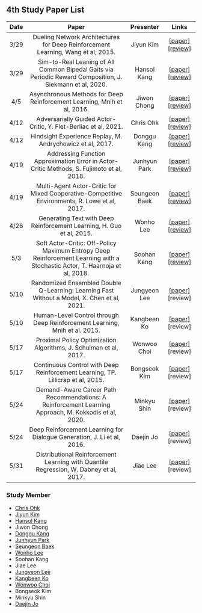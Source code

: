 ## 4th Study Paper List

Date | Paper | Presenter | Links
:---: | :---: | :---: | :---:
3/29 | Dueling Network Architectures for Deep Reinforcement Learning, Wang et al, 2015. | Jiyun Kim | [[paper]](https://arxiv.org/abs/1511.06581) [[review]](./210329%20-%20Dueling%20Network%20Architectures%20for%20Deep%20Reinforcement%20Learning%2C%20Wang%20et%20al%2C%202015.pdf)
3/29 | Sim-to-Real Leaning of All Common Bipedal Gaits via Periodic Reward Composition, J. Siekmann et al, 2020. | Hansol Kang | [[paper]](https://arxiv.org/abs/2011.01387) [[review]](./210329%20-%20Sim-to-Real%20Leaning%20of%20All%20Common%20Bipedal%20Gaits%20via%20Periodic%20Reward%20Composition%2C%20J.%20Siekmann%20et%20al%2C%202020.pdf)
4/5 | Asynchronous Methods for Deep Reinforcement Learning, Mnih et al, 2016. | Jiwon Chong | [[paper]](https://arxiv.org/abs/1602.01783) [[review]](./210405%20-%20Asynchronous%20Methods%20for%20Deep%20Reinforcement%20Learning%2C%20Mnih%20et%20al%2C%202016.pdf)
4/12 | Adversarially Guided Actor-Critic, Y. Flet-Berliac et al, 2021. | Chris Ohk | [[paper]](https://arxiv.org/abs/2102.04376) [[review]](./210412%20-%20Adversarially%20Guided%20Actor-Critic%2C%20Y.%20Flet-Berliac%20et%20al%2C%202021.pdf)
4/12 | Hindsight Experience Replay, M. Andrychowicz et al, 2017. | Donggu Kang | [[paper]](https://arxiv.org/abs/1707.01495) [[review]](./210412%20-%20Hindsight%20Experience%20Replay%2C%20M.%20Andrychowicz%20et%20al%2C%202017.pdf)
4/19 | Addressing Function Approximation Error in Actor-Critic Methods, S. Fujimoto et al, 2018. | Junhyun Park | [[paper]](https://arxiv.org/abs/1802.09477) [[review]](./210419%20-%20Addressing%20Function%20Approximation%20Error%20in%20Actor-Critic%20Methods%2C%20S.%20Fujimoto%20et%20al%2C%202018.pdf)
4/19 | Multi-Agent Actor-Critic for Mixed Cooperative-Competitive Environments, R. Lowe et al, 2017. | Seungeon Baek | [[paper]](https://arxiv.org/abs/1706.02275) [[review]](./210419%20-%20Multi-Agent%20Actor-Critic%20for%20Mixed%20Cooperative-Competitive%20Environments%2C%20R.%20Lowe%20et%20al%2C%202017.pdf)
4/26 | Generating Text with Deep Reinforcement Learning, H. Guo et al, 2015. | Wonho Lee | [[paper]](https://arxiv.org/abs/1510.09202) [[review]](./210426%20-%20Generating%20Text%20with%20Deep%20Reinforcement%20Learning%2C%20H.%20Guo%20et%20al%2C%202015.pdf)
5/3 | Soft Actor-Critic: Off-Policy Maximum Entropy Deep Reinforcement Learning with a Stochastic Actor, T. Haarnoja et al, 2018. | Soohan Kang | [[paper]](https://arxiv.org/abs/1801.01290) [[review]](./210503%20-%20Soft%20Actor-Critic%20Off-Policy%20Maximum%20Entropy%20Deep%20Reinforcement%20Learning%20with%20a%20Stochastic%20Actor%2C%20T.%20Haarnoja%20et%20al%2C%202018.pdf)
5/10 | Randomized Ensembled Double Q-Learning: Learning Fast Without a Model, X. Chen et al, 2021. | Jungyeon Lee | [[paper]](https://arxiv.org/abs/2101.05982) [review]
5/10 | Human-Level Control through Deep Reinforcement Learning, Mnih et al. 2015. | Kangbeen Ko | [[paper]](https://www.nature.com/articles/nature14236?wm=book_wap_0005) [review]
5/17 | Proximal Policy Optimization Algorithms, J. Schulman et al, 2017. | Wonwoo Choi | [[paper]](https://arxiv.org/abs/1707.06347) [review]
5/17 | Continuous Control with Deep Reinforcement Learning, TP. Lillicrap et al, 2015. | Bongseok Kim | [[paper]](https://arxiv.org/abs/1509.02971) [review]
5/24 | Demand-Aware Career Path Recommendations: A Reinforcement Learning Approach, M. Kokkodis et al, 2020. | Minkyu Shin | [[paper]](https://pubsonline.informs.org/doi/pdf/10.1287/mnsc.2020.3727) [review]
5/24 | Deep Reinforcement Learning for Dialogue Generation, J. Li et al, 2016. | Daejin Jo | [[paper]](https://arxiv.org/abs/1606.01541) [review]
5/31 | Distributional Reinforcement Learning with Quantile Regression, W. Dabney et al, 2017. | Jiae Lee | [[paper]](https://arxiv.org/abs/1710.10044) [review]

### Study Member

* [Chris Ohk](http://www.github.com/utilForever)
* [Jiyun Kim](http://www.github.com/Helia-17)
* [Hansol Kang](http://www.github.com/OnesoulKang)
* Jiwon Chong
* [Donggu Kang](http://www.github.com/HERIUN)
* [Junhyun Park](http://www.github.com/jundev1l2l)
* [Seungeon Baek](http://www.github.com/SeungeonBaek)
* [Wonho Lee](http://www.github.com/lee-wonho)
* Soohan Kang
* Jiae Lee
* [Jungyeon Lee](http://www.github.com/curieuxjy)
* [Kangbeen Ko](http://www.github.com/KevinTheRainmaker)
* [Wonwoo Choi](http://www.github.com/deepwonwoo)
* Bongseok Kim
* Minkyu Shin
* [Daejin Jo](http://www.github.com/twidddj)